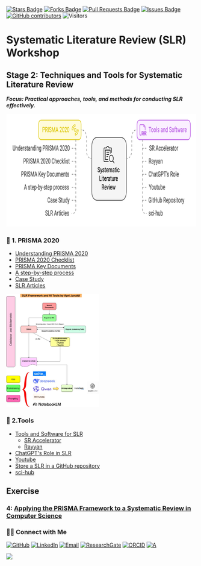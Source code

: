 <a href="https://github.com/drshahizan/short-course/stargazers"><img src="https://img.shields.io/github/stars/drshahizan/short-course" alt="Stars Badge"/></a>
<a href="https://github.com/drshahizan/short-course/network/members"><img src="https://img.shields.io/github/forks/drshahizan/short-course" alt="Forks Badge"/></a>
<a href="https://github.com/drshahizan/short-course/pulls"><img src="https://img.shields.io/github/issues-pr/drshahizan/short-course" alt="Pull Requests Badge"/></a>
<a href="https://github.com/drshahizan/short-course"><img src="https://img.shields.io/github/issues/drshahizan/short-course" alt="Issues Badge"/></a>
<a href="https://github.com/drshahizan/short-course/graphs/contributors"><img alt="GitHub contributors" src="https://img.shields.io/github/contributors/drshahizan/short-course?color=2b9348"></a>
![Visitors](https://api.visitorbadge.io/api/visitors?path=https%3A%2F%2Fgithub.com%2Fdrshahizan%2Fshort-course&labelColor=%23d9e3f0&countColor=%23697689&style=flat)


# Systematic Literature Review (SLR) Workshop

## Stage 2: Techniques and Tools for Systematic Literature Review  
**_Focus: Practical approaches, tools, and methods for conducting SLR effectively._** 

<img src="https://github.com/drshahizan/short-course/blob/main/workshop/25slr/images/Stage2.png" alt="Shahizan SLR"  height="300">

### 🔹 1. PRISMA 2020
- [Understanding PRISMA 2020](https://drshahizan.gitbook.io/slr/prisma-2020/understanding-prisma-2020)
- [PRISMA 2020 Checklist](https://drshahizan.gitbook.io/slr/prisma-2020/prisma-2020-checklist)
- [PRISMA Key Documents](https://drshahizan.gitbook.io/slr/prisma-2020/prisma-key-documents)
- [A step-by-step process](https://drshahizan.gitbook.io/slr/prisma-2020/a-step-by-step-process)
- [Case Study](https://drshahizan.gitbook.io/slr/prisma-2020/iot-case-study)
- [SLR Articles](https://drshahizan.gitbook.io/slr/prisma-2020/sample-slr-articles)

<img src="https://github.com/drshahizan/short-course/blob/main/workshop/25slr/images/tools.jpeg" alt="Shahizan SLR"  height="300">

### 🔹 2.Tools
- [Tools and Software for SLR](https://drshahizan.gitbook.io/slr/tools/tools-and-software-for-slr)
    - [SR Accelerator](https://drshahizan.gitbook.io/slr/tools/tools-and-software-for-slr/sr-accelerator)
    - [Rayyan](https://drshahizan.gitbook.io/slr/tools/tools-and-software-for-slr/rayyan)
- [ChatGPT's Role in SLR](https://drshahizan.gitbook.io/slr/tools/chatgpts-role-in-slr)
- [Youtube](https://drshahizan.gitbook.io/slr/tools/youtube)
- [Store a SLR in a GitHub repository](https://drshahizan.gitbook.io/slr/tools/store-a-slr-in-a-github-repository)
- [sci-hub](https://drshahizan.gitbook.io/slr/tools/sci-hub)

## Exercise

### 4: [Applying the PRISMA Framework to a Systematic Review in Computer Science](exer4.md)


### 🙌🏻 Connect with Me
<p align="left">
    <a href="https://github.com/drshahizan" target="_blank"><img alt="GitHub" src="https://img.shields.io/badge/-@drshahizan-181717?style=flat-square&logo=GitHub&logoColor=white"></a>
    <a href="https://www.linkedin.com/in/drshahizan" target="_blank"><img alt="LinkedIn" src="https://img.shields.io/badge/-drshahizan-blue?style=flat-square&logo=Linkedin&logoColor=white&link=https://www.linkedin.com/in/drshahizan/"></a>
    <a href="mailto:shahizan@utm.my" target="_blank"><img alt="Email" src="https://img.shields.io/badge/-shahizan@utm.my-c14438?style=flat-square&logo=Gmail&logoColor=white&link=mailto:shahizan@utm.my.com"></a>
    <a href="https://www.researchgate.net/profile/Mohd-Othman-28" target="_blank"><img alt="ResearchGate" src="https://img.shields.io/badge/-ResearchGate-00CCBB?style=flat-square&logo=ResearchGate&logoColor=white"></a>
    <a href="https://orcid.org/0000-0003-4261-1873" target="_blank"><img alt="ORCID" src="https://img.shields.io/badge/-ORCID-A6CE39?style=flat-square&logo=ORCID&logoColor=white"></a> 
 <a href="https://visitorbadge.io/status?path=https%3A%2F%2Fgithub.com%2Fdrshahizan" target="_blank"><img alt="A" src="https://api.visitorbadge.io/api/visitors?path=https%3A%2F%2Fgithub.com%2Fdrshahizan&labelColor=%23697689&countColor=%23555555&style=plastic"></a>
 
![](https://hit.yhype.me/github/profile?user_id=81284918)
</p>


